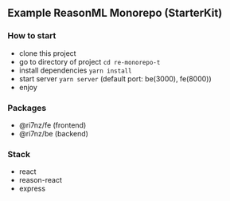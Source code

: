 ## Example ReasonML Monorepo (StarterKit)

### How to start
- clone this project 
- go to directory of project `cd re-monorepo-t`
- install dependencies `yarn install`
- start server `yarn server` (default port: be(3000), fe(8000))
- enjoy
   
### Packages
- @ri7nz/fe (frontend)
- @ri7nz/be (backend)

### Stack
- react
- reason-react
- express
